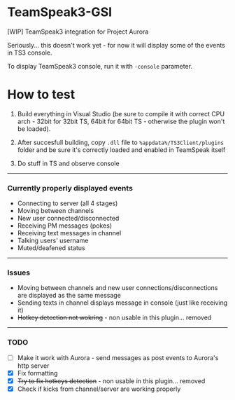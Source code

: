 # TeamSpeak3-GSI
[WIP] TeamSpeak3 integration for Project Aurora


Seriously... this doesn't work yet - for now it will display some of the events in TS3 console.

To display TeamSpeak3 console, run it with ``-console`` parameter.

# How to test
1. Build everything in Visual Studio (be sure to compile it with correct CPU arch - 32bit for 32bit TS, 64bit for 64bit TS - otherwise the plugin won't be loaded).

2. After succesfull building, copy ``.dll`` file to ``%appdata%/TS3Client/plugins`` folder and be sure it's correctly loaded and enabled in TeamSpeak itself

3. Do stuff in TS and observe console


-----
### Currently properly displayed events
* Connecting to server (all 4 stages)
* Moving between channels
* New user connected/disconnected
* Receiving PM messages (pokes)
* Receiving text messages in channel
* Talking users' username
* Muted/deafened status
-----

### Issues
* Moving between channels and new user connections/disconnections are displayed as the same message
* Sending texts in channel displays message in console (just like receiving it)
* ~~Hotkey detection not wokring~~ - non usable in this plugin... removed
-----

### TODO
- [ ] Make it work with Aurora - send messages as post events to Aurora's http server
- [x] Fix formatting
- [x] ~~Try to fix hotkeys detection~~ - non usable in this plugin... removed
- [x] Check if kicks from channel/server are working properly
